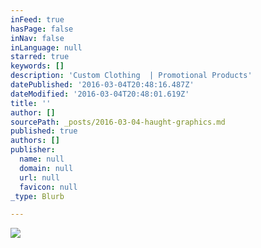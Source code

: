 ```yaml
---
inFeed: true
hasPage: false
inNav: false
inLanguage: null
starred: true
keywords: []
description: 'Custom Clothing  | Promotional Products'
datePublished: '2016-03-04T20:48:16.487Z'
dateModified: '2016-03-04T20:48:01.619Z'
title: ''
author: []
sourcePath: _posts/2016-03-04-haught-graphics.md
published: true
authors: []
publisher:
  name: null
  domain: null
  url: null
  favicon: null
_type: Blurb

---
```

![](https://the-grid-user-content.s3-us-west-2.amazonaws.com/369ad19f-5192-4b26-91bd-1b49a634eb22.jpg)
